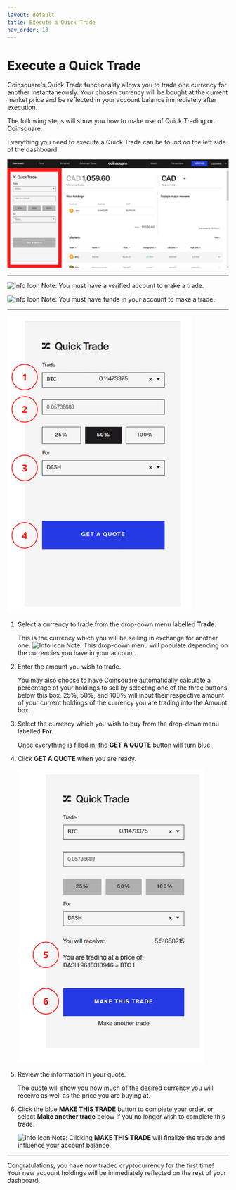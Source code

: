 ```yaml
---
layout: default
title: Execute a Quick Trade
nav_order: 13
---
```


# Execute a Quick Trade

Coinsquare's Quick Trade functionality allows you to trade one currency for another instantaneously. Your chosen currency will be bought at the current market price and be reflected in your account balance immediately after execution.

The following steps will show you how to make use of Quick Trading on Coinsquare.

Everything you need to execute a Quick Trade can be found on the left side of the dashboard.

![Quick Trade's Location on the Dashboard](https://github.com/NLisicin/coinsquare-docs/blob/gh-pages/assets/images/QuickTrade1.PNG?raw=true)

* * *

<img src="https://cdn0.iconfinder.com/data/icons/zondicons/20/exclamation-outline-512.png" alt="Info Icon" width="24px"> Note: You must have a verified account to make a trade.

<img src="https://cdn0.iconfinder.com/data/icons/zondicons/20/exclamation-outline-512.png" alt="Info Icon" width="24px"> Note: You must have funds in your account to make a trade.

* * *

![Quick Trade Setup](https://github.com/NLisicin/coinsquare-docs/blob/gh-pages/assets/images/QuickTrade2.PNG?raw=true)

1. Select a currency to trade from the drop-down menu labelled **Trade**.
    
    This is the currency which you will be selling in exchange for another one.
    <img src="https://cdn0.iconfinder.com/data/icons/zondicons/20/exclamation-outline-512.png" alt="Info Icon" width="24px"> Note: This drop-down menu will populate depending on the currencies you have in your account.

2. Enter the amount you wish to trade.

    You may also choose to have Coinsquare automatically calculate a percentage of your holdings to sell by selecting one of the three buttons below this box.
    25%, 50%, and 100% will input their respective amount of your current holdings of the currency you are trading into the Amount box.

3. Select the currency which you wish to buy from the drop-down menu labelled **For**.

    Once everything is filled in, the **GET A QUOTE** button will turn blue.

4. Click **GET A QUOTE** when you are ready.

    ![Quick Trade Quote](https://github.com/NLisicin/coinsquare-docs/blob/gh-pages/assets/images/QuickTrade3.PNG?raw=true)

5. Review the information in your quote.

    The quote will show you how much of the desired currency you will receive as well as the price you are buying at.

6. Click the blue **MAKE THIS TRADE** button to complete your order, or select **Make another trade** below if you no longer wish to complete this trade.

   <img src="https://cdn0.iconfinder.com/data/icons/zondicons/20/exclamation-outline-512.png" alt="Info Icon" width="24px"> Note: Clicking **MAKE THIS TRADE** will finalize the trade and influence your account balance.
   
***

Congratulations, you have now traded cryptocurrency for the first time! Your new account holdings will be immediately reflected on the rest of your dashboard.
